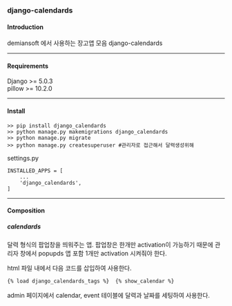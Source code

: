 ### django-calendards  
  
#### Introduction  
  
demiansoft 에서 사용하는 장고앱 모음 django-calendards  
  
---  
#### Requirements  
  
Django >= 5.0.3  
pillow >= 10.2.0  
  
---  
#### Install  
  
```  
>> pip install django_calendards  
>> python manage.py makemigrations django_calendards  
>> python manage.py migrate 
>> python manage.py createsuperuser #관리자로 접근해서 달력생성위해 
```  
  
settings.py  
  
```  
INSTALLED_APPS = [    
    ...  
	'django_calendards',  
]  
```  
  
---  
#### Composition    
##### calendards  
달력 형식의 팝업창을 띄워주는 앱. 팝업창은 한개만 activation이 가능하기 때문에 관리자 창에서 popupds 앱 포함 1개만 activation 시켜줘야 한다.  
  
html 파일 내에서 다음 코드를 삽입하여 사용한다.  
```html  
{% load django_calendards_tags %}  {% show_calendar %}  
```  
  
admin 페이지에서 calendar, event 테이블에 달력과 날짜를 세팅하여 사용한다.  

